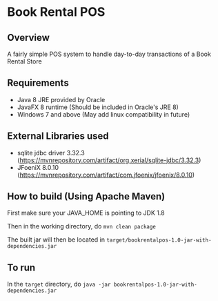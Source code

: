 # Book Rental POS
## Overview
A fairly simple POS system to handle day-to-day transactions of a Book Rental Store

## Requirements

- Java 8 JRE provided by Oracle
- JavaFX 8 runtime (Should be included in Oracle's JRE 8)
- Windows 7 and above (May add linux compatibility in future)

## External Libraries used

- sqlite jdbc driver 3.32.3 (https://mvnrepository.com/artifact/org.xerial/sqlite-jdbc/3.32.3)
- JFoeniX 8.0.10 (https://mvnrepository.com/artifact/com.jfoenix/jfoenix/8.0.10)

## How to build (Using Apache Maven)

First make sure your JAVA_HOME is pointing to JDK 1.8

Then in the working directory, do `mvn clean package`

The built jar will then be located in `target/bookrentalpos-1.0-jar-with-dependencies.jar`

## To run

In the `target` directory, do `java -jar bookrentalpos-1.0-jar-with-dependencies.jar`

